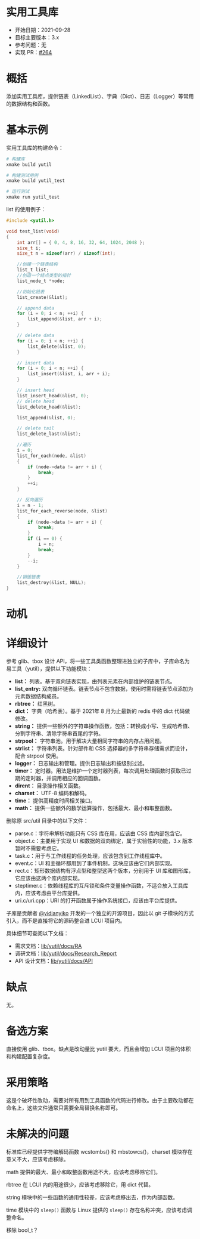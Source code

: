 # 实用工具库

- 开始日期：2021-09-28
- 目标主要版本：3.x
- 参考问题：无
- 实现 PR：[#264](https://github.com/lc-soft/LCUI/pull/264)

# 概括

添加实用工具库，提供链表（LinkedList）、字典（Dict）、日志（Logger）等常用的数据结构和函数。

# 基本示例

实用工具库的构建命令：

```sh
# 构建库
xmake build yutil

# 构建测试用例
xmake build yutil_test

# 运行测试
xmake run yutil_test
```

list 的使用例子：

```c
#include <yutil.h>

void test_list(void)
{
	int arr[] = { 0, 4, 8, 16, 32, 64, 1024, 2048 };
	size_t i;
	size_t n = sizeof(arr) / sizeof(int);

	//创建一个链表结构
	list_t list;
	//创造一个结点类型的指针
	list_node_t *node;

	//初始化链表
	list_create(&list);

	// append data
	for (i = 0; i < n; ++i) {
		list_append(&list, arr + i);
	}

	// delete data
	for (i = 0; i < n; ++i) {
		list_delete(&list, 0);
	}

	// insert data
	for (i = 0; i < n; ++i) {
		list_insert(&list, i, arr + i);
	}

	// insert head
	list_insert_head(&list, 0);
	// delete head
	list_delete_head(&list);

	list_append(&list, 0);

	// delete tail
	list_delete_last(&list);

	//遍历
	i = 0;
	list_for_each(node, &list)
	{
		if (node->data != arr + i) {
			break;
		}
		++i;
	}

	// 反向遍历
	i = n - 1;
	list_for_each_reverse(node, &list)
	{
		if (node->data != arr + i) {
			break;
		}
		if (i == 0) {
			i = n;
			break;
		}
		--i;
	}

	//销毁链表
	list_destroy(&list, NULL);
}
```

# 动机

# 详细设计

参考 glib、tbox 设计 API，将一些工具类函数整理进独立的子库中，子库命名为易工具（yutil），提供以下功能模块：

- **list：** 列表。基于双向链表实现，由列表元素在内部维护的链表节点。
- **list_entry:** 双向循环链表。链表节点不包含数据，使用时需将链表节点添加为元素数据结构成员。
- **rbtree：** 红黑树。
- **dict：** 字典（哈希表）。基于 2021年 8 月为止最新的 redis 中的 dict 代码做修改。
- **string：** 提供一些额外的字符串操作函数，包括：转换成小写、生成哈希值、分割字符串、清除字符串首尾的字符。
- **strpool：** 字符串池。用于解决大量相同字符串的内存占用问题。
- **strlist：** 字符串列表。针对部件和 CSS 选择器的多字符串存储需求而设计，配合 strpool 使用。
- **logger：** 日志输出和管理。提供日志输出和按级别过滤。
- **timer：** 定时器。用法是维护一个定时器列表，每次调用处理函数时获取已过期的定时器，并调用相应的回调函数。
- **dirent：** 目录操作相关函数。
- **charset：** UTF-8 编码和解码。
- **time：** 提供高精度时间相关接口。
- **math：** 提供一些额外的数学运算操作，包括最大、最小和取整函数。

删除原 src/util 目录中的以下文件：

- parse.c：字符串解析功能只有 CSS 库在用，应该由 CSS 库内部包含它。
- object.c：主要用于实现 UI 和数据的双向绑定，属于实验性的功能，3.x 版本暂时不需要考虑它。
- task.c：用于与工作线程的任务处理，应该包含到工作线程库中。
- event.c：UI 和主循环都用到了事件机制，这块应该由它们内部实现。
- rect.c：矩形数据结构有浮点型和整型这两个版本，分别用于 UI 库和图形库，它应该由这两个库内部实现。
- steptimer.c：依赖线程库的互斥锁和条件变量操作函数，不适合放入工具库内，应该考虑由平台库提供。
- uri.c/uri.cpp：URI 的打开函数属于操作系统接口，应该由平台库提供。

子库是贡献者 [@yidianyiko](https://gitee.com/yidianyiko/yutil) 开发的一个独立的开源项目，因此以 git 子模块的方式引入，而不是直接将它的源码整合进 LCUI 项目内。

具体细节可查阅以下文档：

- 需求文档：[lib/yutil/docs/RA](https://gitee.com/yidianyiko/yutil/tree/main/docs/RA/)
- 调研文档：[lib/yutil/docs/Research_Report](https://gitee.com/yidianyiko/yutil/tree/main/docs/RA/)
- API 设计文档：[lib/yutil/docs/API](https://gitee.com/yidianyiko/yutil/tree/main/docs/RA/)

# 缺点

无。

# 备选方案

直接使用 glib、tbox。缺点是改动量比 yutil 要大，而且会增加 LCUI 项目的体积和构建配置复杂度。

# 采用策略

这是个破坏性改动，需要对所有用到工具函数的代码进行修改。由于主要改动都在命名上，这些文件通常只需要全局替换名称即可。

# 未解决的问题

标准库已经提供字符编解码函数 wcstombs() 和 mbstowcs()，charset 模块存在意义不大，应该考虑移除。

math 提供的最大、最小和取整函数用途不大，应该考虑移除它们。

rbtree 在 LCUI 内的用途很少，应该考虑移除它，用 dict 代替。

string 模块中的一些函数的通用性较差，应该考虑移出去，作为内部函数。

time 模块中的 `sleep()` 函数与 Linux 提供的 `sleep()` 存在名称冲突，应该考虑调整命名。

移除 bool_t？
